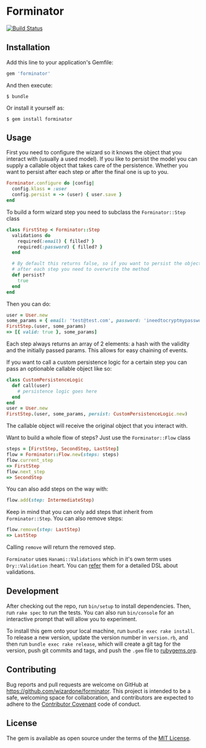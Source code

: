# Forminator
[![Build Status](https://travis-ci.org/wizardone/forminator.svg?branch=master)](https://travis-ci.org/wizardone/forminator)

## Installation

Add this line to your application's Gemfile:

```ruby
gem 'forminator'
```

And then execute:

    $ bundle

Or install it yourself as:

    $ gem install forminator

## Usage
First you need to configure the wizard so it knows the object that you
interact with (usually a used model). If you like to persist the model you can
supply a callable object that takes care of the persistence. Whether you
want to persist after each step or after the final one is up to you.

```ruby
Forminator.configure do |config|
  config.klass = :user
  config.persist = -> (user) { user.save }
end
```
To build a form wizard step you need to subclass the `Forminator::Step`
class

```ruby
class FirstStep < Forminator::Step
  validations do
    required(:email) { filled? }
    required(:password) { filled? }
  end

  # By default this returns false, so if you want to persist the object
  # after each step you need to overwrite the method
  def persist?
    true
  end
end
```
Then you can do:
```ruby
user = User.new
some_params = { email: 'test@test.com', password: 'ineedtocryptmypassword' }
FirstStep.(user, some_params)
=> [{ valid: true }, some_params]
```
Each step always returns an array of 2 elements: a hash with the
validity and the initially passed params. This allows for easy chaining
of events.


If you want to call a custom persistence logic for a certain step you
can pass an optionable callable object like so:

```ruby
class CustomPersistenceLogic
  def call(user)
    # persistence logic goes here
  end
end
user = User.new
FirstStep.(user, some_params, persist: CustomPersistenceLogic.new)
```
The callable object will receive the original object that you interact
with.

Want to build a whole flow of steps? Just use the `Forminator::Flow`
class
```ruby
steps = [FirstStep, SecondStep, LastStep]
flow = Forminator::Flow.new(steps: steps)
flow.current_step
=> FirstStep
flow.next_step
=> SecondStep
```
You can also add steps on the way with:
```ruby
flow.add(step: IntermediateStep)
```
Keep in mind that you can only add steps that inherit from
`Forminator::Step`.
You can also remove steps:
```ruby
flow.remove(step: LastStep)
=> LastStep
```
Calling `remove` will return the removed step.

`Forminator` uses `Hanami::Validations` which in it's own term uses
`Dry::Validation` :heart. You can [refer](https://github.com/hanami/validations) them for a detailed DSL about
validations.

## Development

After checking out the repo, run `bin/setup` to install dependencies. Then, run `rake spec` to run the tests. You can also run `bin/console` for an interactive prompt that will allow you to experiment.

To install this gem onto your local machine, run `bundle exec rake install`. To release a new version, update the version number in `version.rb`, and then run `bundle exec rake release`, which will create a git tag for the version, push git commits and tags, and push the `.gem` file to [rubygems.org](https://rubygems.org).

## Contributing

Bug reports and pull requests are welcome on GitHub at https://github.com/wizardone/forminator. This project is intended to be a safe, welcoming space for collaboration, and contributors are expected to adhere to the [Contributor Covenant](http://contributor-covenant.org) code of conduct.


## License

The gem is available as open source under the terms of the [MIT License](http://opensource.org/licenses/MIT).

